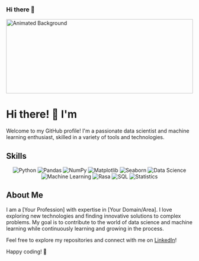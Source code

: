 ### Hi there 👋

<!--
**Ravikiran004/Ravikiran004** is a ✨ _special_ ✨ repository because its `README.md` (this file) appears on your GitHub profile.

Here are some ideas to get you started:

- 🔭 I’m currently working on ...
- 🌱 I’m currently learning ...
- 👯 I’m looking to collaborate on ...
- 🤔 I’m looking for help with ...
- 💬 Ask me about ...
- 📫 How to reach me: ...
- 😄 Pronouns: ...
- ⚡ Fun fact: ...
-->
<!-- Animated Background -->
<div style="position: relative; overflow: hidden; width: 100%; height: 200px;">
  <img src="link/to/animated/background.gif" style="position: absolute; width: 100%; height: auto; top: 0; left: 0;" alt="Animated Background">
</div>

# Hi there! 👋 I'm <Ravikira Khilari>

Welcome to my GitHub profile! I'm a passionate data scientist and machine learning enthusiast, skilled in a variety of tools and technologies.

## Skills

<p align="center">
  <!-- Python -->
  <img src="https://img.shields.io/badge/Python-3776AB?style=for-the-badge&logo=python&logoColor=white" alt="Python">
  
  <!-- Pandas -->
  <img src="https://img.shields.io/badge/Pandas-150458?style=for-the-badge&logo=pandas&logoColor=white" alt="Pandas">
  
  <!-- NumPy -->
  <img src="https://img.shields.io/badge/NumPy-013243?style=for-the-badge&logo=numpy&logoColor=white" alt="NumPy">
  
  <!-- Matplotlib -->
  <img src="https://img.shields.io/badge/Matplotlib-3776AB?style=for-the-badge&logo=python&logoColor=white" alt="Matplotlib">
  
  <!-- Seaborn -->
  <img src="https://img.shields.io/badge/Seaborn-3794FF?style=for-the-badge&logo=python&logoColor=white" alt="Seaborn">
  
  <!-- Data Science -->
  <img src="https://img.shields.io/badge/Data%20Science-8CAAE6?style=for-the-badge" alt="Data Science">
  
  <!-- Machine Learning -->
  <img src="https://img.shields.io/badge/Machine%20Learning-FDAB3D?style=for-the-badge" alt="Machine Learning">
  
  <!-- Rasa -->
  <img src="https://img.shields.io/badge/Rasa-3D2E62?style=for-the-badge" alt="Rasa">
  
  <!-- SQL -->
  <img src="https://img.shields.io/badge/SQL-00758F?style=for-the-badge&logo=sql&logoColor=white" alt="SQL">
  
  <!-- Statistics -->
  <img src="https://img.shields.io/badge/Statistics-1F425F?style=for-the-badge" alt="Statistics">
</p>

## About Me

I am a [Your Profession] with expertise in [Your Domain/Area]. I love exploring new technologies and finding innovative solutions to complex problems. My goal is to contribute to the world of data science and machine learning while continuously learning and growing in the process.

Feel free to explore my repositories and connect with me on [LinkedIn](#)!

Happy coding! 🚀
